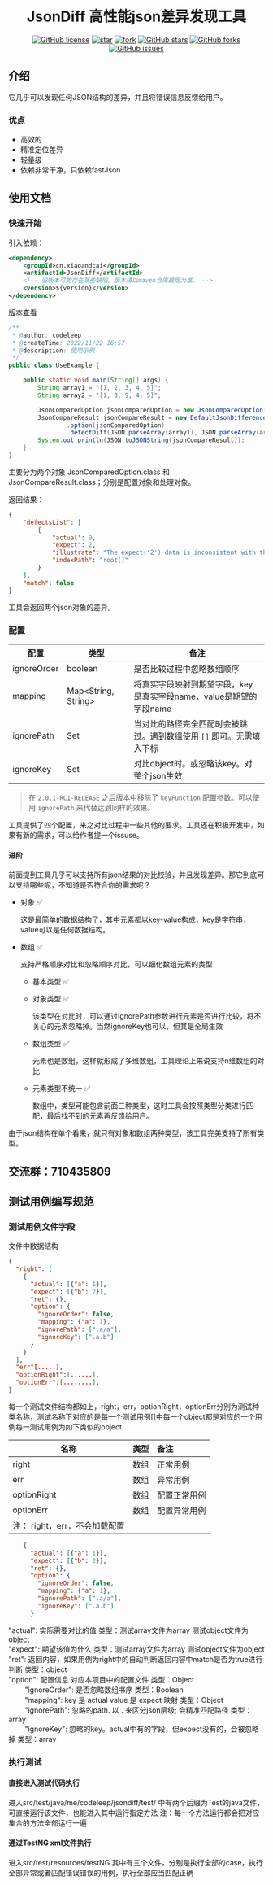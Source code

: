 <h1 style="text-align: center">JsonDiff 高性能json差异发现工具</h1>
<div style="text-align: center">


[![GitHub license](https://img.shields.io/github/license/local-li/jsonDiff)](https://github.com/local-li/jsonDiff/blob/master/LICENSE)
[![star](https://gitee.com/local-li/json-diff/badge/star.svg?theme=white)](https://gitee.com/local-li/json-diff/stargazers)
<a href='https://gitee.com/local-li/json-diff/members'><img src='https://gitee.com/local-li/json-diff/badge/fork.svg?theme=white' alt='fork'></img></a>
[![GitHub stars](https://img.shields.io/github/stars/local-li/jsonDiff)](https://github.com/local-li/jsonDiff/stargazers)
[![GitHub forks](https://img.shields.io/github/forks/local-li/jsonDiff)](https://github.com/local-li/jsonDiff/network)
[![GitHub issues](https://img.shields.io/github/issues/local-li/jsonDiff)](https://github.com/local-li/jsonDiff/issues)

</div>

## 介绍

它几乎可以发现任何JSON结构的差异，并且将错误信息反馈给用户。

### 优点

- 高效的
- 精准定位差异
- 轻量级
- 依赖非常干净，只依赖fastJson





## 使用文档

### 快速开始

引入依赖：

```xml
<dependency>
    <groupId>cn.xiaoandcai</groupId>
    <artifactId>JsonDiff</artifactId>
    <!-- 旧版本可能存在某些缺陷。版本请以maven仓库最版为准。 -->
    <version>${version}</version>
</dependency>
```
[版本查看](https://central.sonatype.com/artifact/cn.xiaoandcai/JsonDiff/1.2.1/versions)


```java
/**
 * @author: codeleep
 * @createTime: 2022/11/22 16:57
 * @description: 使用示例
 */
public class UseExample {

    public static void main(String[] args) {
        String array1 = "[1, 2, 3, 4, 5]";
        String array2 = "[1, 3, 9, 4, 5]";

        JsonComparedOption jsonComparedOption = new JsonComparedOption().setIgnoreOrder(true);
        JsonCompareResult jsonCompareResult = new DefaultJsonDifference()
                .option(jsonComparedOption)
                .detectDiff(JSON.parseArray(array1), JSON.parseArray(array2));
        System.out.println(JSON.toJSONString(jsonCompareResult));
    }
}
```

主要分为两个对象 JsonComparedOption.class 和 JsonCompareResult.class；分别是配置对象和处理对象。

返回结果：

```json
{
    "defectsList": [
        {
            "actual": 9,
            "expect": 2,
            "illustrate": "The expect('2') data is inconsistent with the actual('9') data",
            "indexPath": "root[]"
        }
    ],
    "match": false
}
```

工具会返回两个json对象的差异。



### 配置

| 配置        | 类型                | 备注                                                         |
| ----------- | ------------------- | ------------------------------------------------------------ |
| ignoreOrder | boolean             | 是否比较过程中忽略数组顺序                                   |
| mapping     | Map<String, String> | 将真实字段映射到期望字段，key是真实字段name，value是期望的字段name |
| ignorePath  | Set<String>         | 当对比的路径完全匹配时会被跳过。遇到数组使用 `[]` 即可。无需填入下标 |
| ignoreKey   | Set<String>         | 对比object时。或忽略该key。对整个json生效                    |

> 在 `2.0.1-RC1-RELEASE` 之后版本中移除了 `keyFunction` 配置参数。可以使用 `ignorePath` 来代替达到同样的效果。

工具提供了四个配置，来之对比过程中一些其他的要求。工具还在积极开发中，如果有新的需求，可以给作者提一个issuse。

#### 进阶

前面提到工具几乎可以支持所有json结果的对比校验，并且发现差异。那它到底可以支持哪些呢，不知道是否符合你的需求呢？

- 对象 ✅

  这是最简单的数据结构了，其中元素都以key-value构成，key是字符串，value可以是任何数据结构。

- 数组 ✅

  支持严格顺序对比和忽略顺序对比，可以细化数组元素的类型

    - 基本类型 ✅

    - 对象类型 ✅

      该类型在对比时，可以通过ignorePath参数进行元素是否进行比较，将不关心的元素忽略掉。当然ignoreKey也可以，但其是全局生效

    - 数组类型 ✅

      元素也是数组，这样就形成了多维数组，工具理论上来说支持n维数组的对比

    - 元素类型不统一 ✅

      数组中，类型可能包含前面三种类型，这时工具会按照类型分类进行匹配，最后找不到的元素再反馈给用户。

由于json结构在单个看来，就只有对象和数组两种类型，该工具完美支持了所有类型。



## 交流群：710435809




## 测试用例编写规范

### 测试用例文件字段

文件中数据结构

```json
{
  "right": [
    {
      "actual": [{"a": 1}],
      "expect": [{"b": 2}],
      "ret": {},
      "option": {
        "ignoreOrder": false,
        "mapping": {"a": 1},
        "ignorePath": [".a/a"],
        "ignoreKey": [".a.b"]
      }
    }
  ],
  "err"[.....],
  "optionRight":[......],
  "optionErr":[........],
}
```

每一个测试文件结构都如上，right，err，optionRight，optionErr分别为测试种类名称，测试名称下对应的是每一个测试用例[]中每一个object都是对应的一个用例每一测试用例为如下类似的object

| 名称                          | 类型 | 备注         |
| ----------------------------- | ---- | :----------- |
| right                         | 数组 | 正常用例     |
| err                           | 数组 | 异常用例     |
| optionRight                   | 数组 | 配置正常用例 |
| optionErr                     | 数组 | 配置异常用例 |
| 注： right，err，不会加载配置 |      |              |

```json
    {
      "actual": [{"a": 1}],
      "expect": [{"b": 2}],
      "ret": {},
      "option": {
        "ignoreOrder": false,
        "mapping": {"a": 1},
        "ignorePath": [".a/a"],
        "ignoreKey": [".a.b"]
      }
```

"actual": 实际需要对比的值 类型：测试array文件为array 测试object文件为object   
"expect": 期望该值为什么   类型：测试array文件为array 测试object文件为object  
"ret": 返回内容，如果用例为right中的自动判断返回内容中match是否为true进行判断   类型：object  
"option": 配置信息 对应本项目中的配置文件  类型：Object  
&emsp;&emsp; "ignoreOrder": 是否忽略数组书序 类型：Boolean  
&emsp;&emsp; "mapping": key 是 actual   value 是 expect 映射 类型：Object   
&emsp;&emsp; "ignorePath": 忽略的path. 以 . 来区分json层级; 会精准匹配路径  类型：array  
&emsp;&emsp; "ignoreKey": 忽略的key。actual中有的字段，但expect没有的，会被忽略掉    类型：array

### 执行测试

#### 直接进入测试代码执行

进入src/test/java/me/codeleep/jsondiff/test/ 中有两个后缀为Test的java文件，可直接运行该文件，也能进入其中运行指定方法
注：每一个方法运行都会把对应集合的方法全部运行一遍

#### 通过TestNG xml文件执行

进入src/test/resources/testNG 其中有三个文件，分别是执行全部的case，执行全部异常或者匹配错误错误的用例，执行全部应当匹配正确 